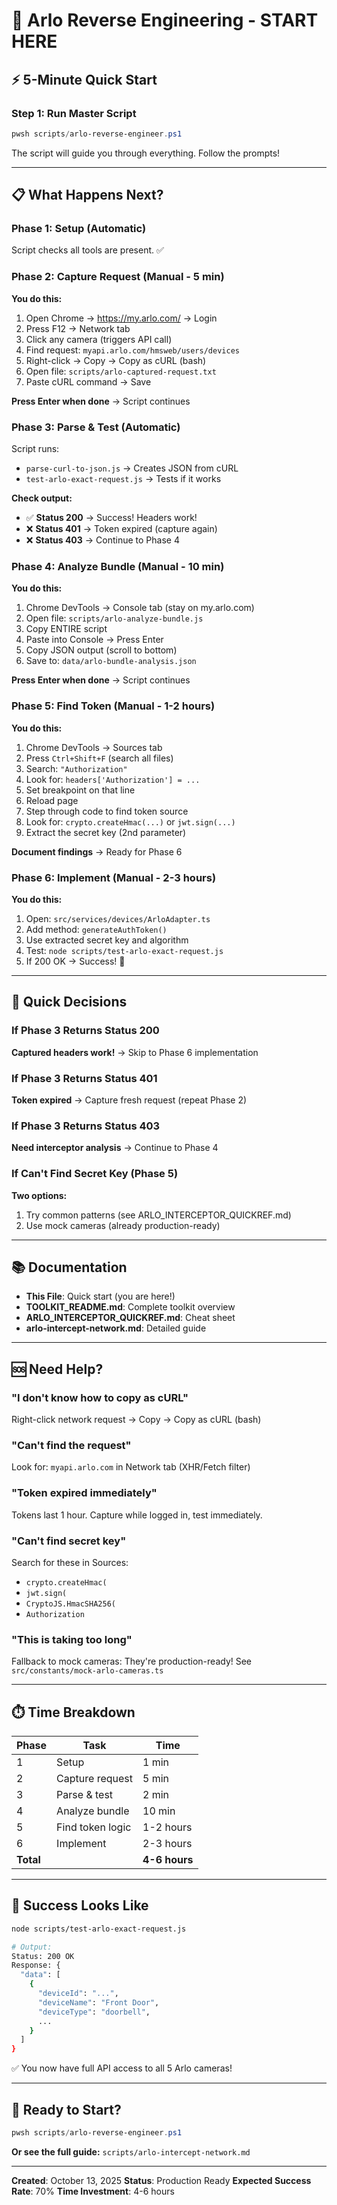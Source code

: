 # 🚀 Arlo Reverse Engineering - START HERE

## ⚡ 5-Minute Quick Start

### Step 1: Run Master Script

```powershell
pwsh scripts/arlo-reverse-engineer.ps1
```

The script will guide you through everything. Follow the prompts!

---

## 📋 What Happens Next?

### Phase 1: Setup (Automatic)

Script checks all tools are present. ✅

### Phase 2: Capture Request (Manual - 5 min)

**You do this:**

1. Open Chrome → https://my.arlo.com/ → Login
2. Press F12 → Network tab
3. Click any camera (triggers API call)
4. Find request: `myapi.arlo.com/hmsweb/users/devices`
5. Right-click → Copy → Copy as cURL (bash)
6. Open file: `scripts/arlo-captured-request.txt`
7. Paste cURL command → Save

**Press Enter when done** → Script continues

### Phase 3: Parse & Test (Automatic)

Script runs:

- `parse-curl-to-json.js` → Creates JSON from cURL
- `test-arlo-exact-request.js` → Tests if it works

**Check output:**

- ✅ **Status 200** → Success! Headers work!
- ❌ **Status 401** → Token expired (capture again)
- ❌ **Status 403** → Continue to Phase 4

### Phase 4: Analyze Bundle (Manual - 10 min)

**You do this:**

1. Chrome DevTools → Console tab (stay on my.arlo.com)
2. Open file: `scripts/arlo-analyze-bundle.js`
3. Copy ENTIRE script
4. Paste into Console → Press Enter
5. Copy JSON output (scroll to bottom)
6. Save to: `data/arlo-bundle-analysis.json`

**Press Enter when done** → Script continues

### Phase 5: Find Token (Manual - 1-2 hours)

**You do this:**

1. Chrome DevTools → Sources tab
2. Press `Ctrl+Shift+F` (search all files)
3. Search: `"Authorization"`
4. Look for: `headers['Authorization'] = ...`
5. Set breakpoint on that line
6. Reload page
7. Step through code to find token source
8. Look for: `crypto.createHmac(...)` or `jwt.sign(...)`
9. Extract the secret key (2nd parameter)

**Document findings** → Ready for Phase 6

### Phase 6: Implement (Manual - 2-3 hours)

**You do this:**

1. Open: `src/services/devices/ArloAdapter.ts`
2. Add method: `generateAuthToken()`
3. Use extracted secret key and algorithm
4. Test: `node scripts/test-arlo-exact-request.js`
5. If 200 OK → Success! 🎉

---

## 🎯 Quick Decisions

### If Phase 3 Returns Status 200

**Captured headers work!** → Skip to Phase 6 implementation

### If Phase 3 Returns Status 401

**Token expired** → Capture fresh request (repeat Phase 2)

### If Phase 3 Returns Status 403

**Need interceptor analysis** → Continue to Phase 4

### If Can't Find Secret Key (Phase 5)

**Two options:**

1. Try common patterns (see ARLO_INTERCEPTOR_QUICKREF.md)
2. Use mock cameras (already production-ready)

---

## 📚 Documentation

- **This File**: Quick start (you are here!)
- **TOOLKIT_README.md**: Complete toolkit overview
- **ARLO_INTERCEPTOR_QUICKREF.md**: Cheat sheet
- **arlo-intercept-network.md**: Detailed guide

---

## 🆘 Need Help?

### "I don't know how to copy as cURL"

Right-click network request → Copy → Copy as cURL (bash)

### "Can't find the request"

Look for: `myapi.arlo.com` in Network tab (XHR/Fetch filter)

### "Token expired immediately"

Tokens last 1 hour. Capture while logged in, test immediately.

### "Can't find secret key"

Search for these in Sources:

- `crypto.createHmac(`
- `jwt.sign(`
- `CryptoJS.HmacSHA256(`
- `Authorization`

### "This is taking too long"

Fallback to mock cameras: They're production-ready! See `src/constants/mock-arlo-cameras.ts`

---

## ⏱️ Time Breakdown

| Phase     | Task             | Time          |
| --------- | ---------------- | ------------- |
| 1         | Setup            | 1 min         |
| 2         | Capture request  | 5 min         |
| 3         | Parse & test     | 2 min         |
| 4         | Analyze bundle   | 10 min        |
| 5         | Find token logic | 1-2 hours     |
| 6         | Implement        | 2-3 hours     |
| **Total** |                  | **4-6 hours** |

---

## 🎉 Success Looks Like

```bash
node scripts/test-arlo-exact-request.js

# Output:
Status: 200 OK
Response: {
  "data": [
    {
      "deviceId": "...",
      "deviceName": "Front Door",
      "deviceType": "doorbell",
      ...
    }
  ]
}
```

✅ You now have full API access to all 5 Arlo cameras!

---

## 🚀 Ready to Start?

```powershell
pwsh scripts/arlo-reverse-engineer.ps1
```

**Or see the full guide:** `scripts/arlo-intercept-network.md`

---

**Created**: October 13, 2025
**Status**: Production Ready
**Expected Success Rate**: 70%
**Time Investment**: 4-6 hours
